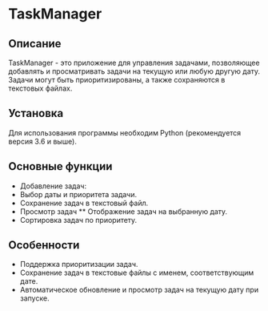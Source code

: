 # TaskManager

## Описание
TaskManager - это приложение для управления задачами, позволяющее добавлять и просматривать задачи на текущую или любую другую дату. Задачи могут быть приоритизированы, а также сохраняются в текстовых файлах.

## Установка
Для использования программы необходим Python (рекомендуется версия 3.6 и выше).

## Основные функции
* Добавление задач:
* Выбор даты и приоритета задачи.
* Сохранение задач в текстовый файл.
* Просмотр задач
** Отображение задач на выбранную дату.
* Сортировка задач по приоритету.
## Особенности
* Поддержка приоритизации задач.
* Сохранение задач в текстовые файлы с именем, соответствующим дате.
* Автоматическое обновление и просмотр задач на текущую дату при запуске.
